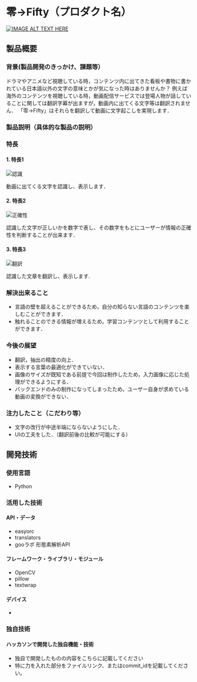 # 零→Fifty（プロダクト名）

[![IMAGE ALT TEXT HERE](https://jphacks.com/wp-content/uploads/2022/08/JPHACKS2022_ogp.jpg)](https://www.youtube.com/watch?v=urcT3ClwzF0)

## 製品概要
### 背景(製品開発のきっかけ、課題等）
ドラマやアニメなど視聴している時，コンテンツ内に出てきた看板や書物に書かれている日本語以外の文字の意味とかが気になった時はありませんか？
例えば海外のコンテンツを視聴している時，動画配信サービスでは登場人物が話していることに関しては翻訳字幕が出ますが，動画内に出てくる文字等は翻訳されません．
「零→Fifty」はそれらを翻訳して動画に文字起こしを実現します．

### 製品説明（具体的な製品の説明）
### 特長
#### 1. 特長1
![認識](https://user-images.githubusercontent.com/97447938/197309536-736d01cd-7332-4506-ae58-1564fdcda35a.jpg)

動画に出てくる文字を認識し、表示します．
#### 2. 特長2
![正確性](https://user-images.githubusercontent.com/97447938/197309548-6bea047d-7c5a-4db7-b3bd-778390a5278e.jpg)

認識した文字が正しいかを数字で表し、その数字をもとにユーザーが情報の正確性を判断することが出来ます．
#### 3. 特長3
![翻訳](https://user-images.githubusercontent.com/97447938/197309557-bb9a6f5c-75b2-4e23-bc80-0727ae589da6.jpg)

認識した文章を翻訳し、表示します.

### 解決出来ること
* 言語の壁を超えることができるため，自分の知らない言語のコンテンツを楽しむことができます．
* 触れることのできる情報が増えるため，学習コンテンツとして利用することができます．

### 今後の展望
* 翻訳，抽出の精度の向上．
* 表示する言葉の最適化ができていない．
* 画像のサイズが既知である前提で今回は制作したため，入力画像に応じた処理ができるようにする．
* バックエンドのみの制作になってしまったため，ユーザー自身が求めている動画の変換ができない．


### 注力したこと（こだわり等）
* 文字の改行が中途半端にならないようにした．
* UIの工夫をした．（翻訳前後の比較が可能にする）

## 開発技術
### 使用言語
* Python
### 活用した技術
#### API・データ
* easyorc
* translators
* gooラボ 形態素解析API

#### フレームワーク・ライブラリ・モジュール
* OpenCV
* pillow
* textwrap

#### デバイス
* 

### 独自技術
#### ハッカソンで開発した独自機能・技術
* 独自で開発したものの内容をこちらに記載してください
* 特に力を入れた部分をファイルリンク、またはcommit_idを記載してください。
